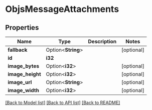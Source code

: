# ObjsMessageAttachments

## Properties

Name | Type | Description | Notes
------------ | ------------- | ------------- | -------------
**fallback** | Option<**String**> |  | [optional]
**id** | **i32** |  | 
**image_bytes** | Option<**i32**> |  | [optional]
**image_height** | Option<**i32**> |  | [optional]
**image_url** | Option<**String**> |  | [optional]
**image_width** | Option<**i32**> |  | [optional]

[[Back to Model list]](../README.md#documentation-for-models) [[Back to API list]](../README.md#documentation-for-api-endpoints) [[Back to README]](../README.md)



